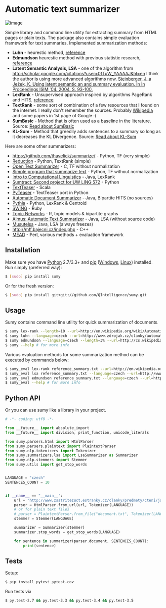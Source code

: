 # Automatic text summarizer

[![image](https://api.travis-ci.org/miso-belica/sumy.png?branch=master)](https://travis-ci.org/miso-belica/sumy)

Simple library and command line utility for extracting summary from HTML
pages or plain texts. The package also contains simple evaluation
framework for text summaries. Implemented summarization methods:

-   **Luhn** - heurestic method,
    [reference](http://ieeexplore.ieee.org/xpl/articleDetails.jsp?arnumber=5392672)
-   **Edmundson** heurestic method with previous statistic research,
    [reference](http://dl.acm.org/citation.cfm?doid=321510.321519)
-   **Latent Semantic Analysis, LSA** - one of the algorithm from
    <http://scholar.google.com/citations?user=0fTuW_YAAAAJ&hl=en> I
    think the author is using more advanced algorithms now.
    [Steinberger, J. a Ježek, K. Using latent semantic an and
    summary evaluation. In In Proceedings ISIM '04. 2004. S.
    93-100.](http://www.kiv.zcu.cz/~jstein/publikace/isim2004.pdf)
-   **LexRank** - Unsupervised approach inspired by algorithms PageRank
    and HITS,
    [reference](http://tangra.si.umich.edu/~radev/lexrank/lexrank.pdf)
-   **TextRank** - some sort of combination of a few resources that I
    found on the internet. I really don't remember the sources. Probably
    [Wikipedia](https://en.wikipedia.org/wiki/Automatic_summarization#Unsupervised_approaches:_TextRank_and_LexRank)
    and some papers in 1st page of Google :)
-   **SumBasic** - Method that is often used as a baseline in
    the literature. Source: [Read about
    SumBasic](http://www.cis.upenn.edu/~nenkova/papers/ipm.pdf)
-   **KL-Sum** - Method that greedily adds sentences to a summary so
    long as it decreases the KL Divergence. Source: [Read about
    KL-Sum](http://www.aclweb.org/anthology/N09-1041)

Here are some other summarizers:

-   <https://github.com/thavelick/summarize/> - Python, TF (very simple)
-   [Reduction](https://github.com/adamfabish/Reduction) - Python,
    TextRank (simple)
-   [Open Text Summarizer](http://libots.sourceforge.net/) - C, TF
    without normalization
-   [Simple program that summarize
    text](https://github.com/xhresko/text-summarizer) - Python, TF
    without normalization
-   [Intro to Computational
    Linguistics](https://github.com/kylehardgrave/summarizer) - Java,
    LexRank
-   [Sumtract: Second project for UW LING
    572](https://github.com/stefanbehr/sumtract) - Python
-   [TextTeaser](https://github.com/MojoJolo/textteaser) - Scala
-   [PyTeaser](https://github.com/xiaoxu193/PyTeaser) - TextTeaser port
    in Python
-   [Automatic Document
    Summarizer](https://github.com/himanshujindal/Automatic-Text-Summarizer) -
    Java, Bipartite HITS (no sources)
-   [Pythia](https://github.com/giorgosera/pythia/blob/dev/analysis/summarization/summarization.py) -
    Python, LexRank & Centroid
-   [SWING](https://github.com/WING-NUS/SWING) - Ruby
-   [Topic Networks](https://github.com/bobflagg/Topic-Networks) - R,
    topic models & bipartite graphs
-   [Almus: Automatic Text
    Summarizer](http://textmining.zcu.cz/?lang=en&section=download) -
    Java, LSA (without source code)
-   [Musutelsa](http://www.musutelsa.jamstudio.eu/) - Java, LSA
    (always freezes)
-   <http://mff.bajecni.cz/index.php> - C++
-   [MEAD](http://www.summarization.com/mead/) - Perl, various methods +
    evaluation framework

## Installation

Make sure you have [Python](http://www.python.org/) 2.7/3.3+ and
[pip](https://crate.io/packages/pip/)
([Windows](http://docs.python-guide.org/en/latest/starting/install/win/),
[Linux](http://docs.python-guide.org/en/latest/starting/install/linux/))
installed. Run simply (preferred way):

```sh
$ [sudo] pip install sumy
```

Or for the fresh version:

```sh
$ [sudo] pip install git+git://github.com/QIntelligence/sumy.git
```

## Usage

Sumy contains command line utility for quick summarization of documents.

```sh
$ sumy lex-rank --length=10 --url=http://en.wikipedia.org/wiki/Automatic_summarization # what's summarization?
$ sumy luhn --language=czech --url=http://www.zdrojak.cz/clanky/automaticke-zabezpeceni/
$ sumy edmundson --language=czech --length=3% --url=http://cs.wikipedia.org/wiki/Bitva_u_Lipan
$ sumy --help # for more info
```

Various evaluation methods for some summarization method can be executed
by commands below:

```sh
$ sumy_eval lex-rank reference_summary.txt --url=http://en.wikipedia.org/wiki/Automatic_summarization
$ sumy_eval lsa reference_summary.txt --language=czech --url=http://www.zdrojak.cz/clanky/automaticke-zabezpeceni/
$ sumy_eval edmundson reference_summary.txt --language=czech --url=http://cs.wikipedia.org/wiki/Bitva_u_Lipan
$ sumy_eval --help # for more info
```

## Python API

Or you can use sumy like a library in your project.

```python
# -*- coding: utf8 -*-

from __future__ import absolute_import
from __future__ import division, print_function, unicode_literals

from sumy.parsers.html import HtmlParser
from sumy.parsers.plaintext import PlaintextParser
from sumy.nlp.tokenizers import Tokenizer
from sumy.summarizers.lsa import LsaSummarizer as Summarizer
from sumy.nlp.stemmers import Stemmer
from sumy.utils import get_stop_words


LANGUAGE = "czech"
SENTENCES_COUNT = 10


if __name__ == "__main__":
    url = "http://www.zsstritezuct.estranky.cz/clanky/predmety/cteni/jak-naucit-dite-spravne-cist.html"
    parser = HtmlParser.from_url(url, Tokenizer(LANGUAGE))
    # or for plain text files
    # parser = PlaintextParser.from_file("document.txt", Tokenizer(LANGUAGE))
    stemmer = Stemmer(LANGUAGE)

    summarizer = Summarizer(stemmer)
    summarizer.stop_words = get_stop_words(LANGUAGE)

    for sentence in summarizer(parser.document, SENTENCES_COUNT):
        print(sentence)
```

## Tests

Setup:
```sh
$ pip install pytest pytest-cov
```

Run tests via

```sh
$ py.test-2.7 && py.test-3.3 && py.test-3.4 && py.test-3.5
```
